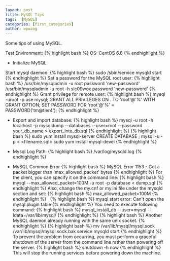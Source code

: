 ```yaml
---
layout: post
title: MySQL Tips
tags:  [MySQL]
categories: [first_categories]
author: wpwang
---
```


Some tips of using MySQL.

Test Environment:
{% highlight bash %}
OS: CentOS 6.8
{% endhighlight %}
+ Initialize MySQL

Start mysql daemon:
{% highlight bash %}
sudo /sbin/service mysqld start
{% endhighlight %}
Set a password for the MySQL root user:
{% highlight bash %}
/usr/bin/mysqladmin -u root password 'new-password'
/usr/bin/mysqladmin -u root -h slc09wox password 'new-password'
{% endhighlight %}
Grant privilege for remote user:
{% highlight bash %}
mysql -uroot -p
use mysql;
GRANT ALL PRIVILEGES ON *.* TO 'root'@'%' WITH GRANT OPTION;
SET PASSWORD FOR 'root'@'%' = PASSWORD('tm@tier4');
{% endhighlight %}
 
+ Export and import database:
{% highlight bash %}
mysql -u root -h localhost -p
mysqldump --databases --user=root --password your_db_name > export_into_db.sql
{% endhighlight %}
{% highlight bash %}
sudo yum install mysql-server
CREATE DATABASE <DATABASENAME>;
mysql -u <username> -p <databasename> < <filename.sql>
sudo yum install mysql-devel
{% endhighlight %}
 
+ Mysql Log Path: 
{% highlight bash %}
/var/log/mysqld.log
{% endhighlight %}

+ MySQL Common Error
{% highlight bash %}
MySQL Error 1153 - Got a packet bigger than 'max_allowed_packet' bytes
{% endhighlight %}
For the client, you can specify it on the command line:
{% highlight bash %}
mysql --max_allowed_packet=100M -u root -p database < dump.sql
{% endhighlight %}
Also, change the my.cnf or my.ini file under the mysqld section and set:
{% highlight bash %}
max_allowed_packet=100M
{% endhighlight %}
 
{% highlight bash %}
mysql start error: Can't open the mysql.plugin table
{% endhighlight %}
You need to execute following command:
{% highlight bash %}
mysql_install_db --user=mysql --ldata=/var/lib/mysql/
{% endhighlight %}
{% highlight bash %}
Another MySQL daemon already running with the same unix socket.
{% endhighlight %}
{% highlight bash %}
mv /var/lib/mysql/mysql.sock /var/lib/mysql/mysql.sock.bak
service mysqld start
{% endhighlight %}
To prevent the problem from occurring, you must perform a graceful shutdown of the server from the command line rather than powering off the server.
{% highlight bash %}
shutdown -h now
{% endhighlight %}
This will stop the running services before powering down the machine.
